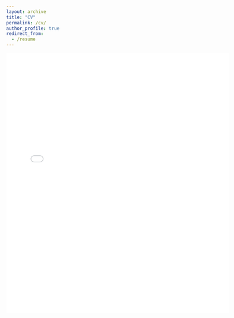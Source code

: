 ```yaml
---
layout: archive
title: "CV"
permalink: /cv/
author_profile: true
redirect_from:
  - /resume
---
```


<!-- {% include base_path %} -->

<!--A PDF copy of my CV is available [here](../files/Keyan_CV.pdf). -->
<embed src="{../files/Keyan_CV.pdf}" width="600" height="700" type='application/pdf'>
